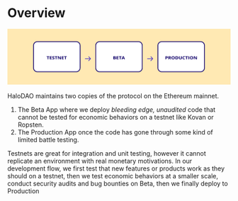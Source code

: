 # Overview

![](../.gitbook/assets/environments-overview.png)

HaloDAO maintains two copies of the protocol on the Ethereum mainnet. 

1. The Beta App where we deploy _bleeding edge, unaudited_ code that cannot be tested for economic behaviors on a testnet like Kovan or Ropsten.  
2. The Production App once the code has gone through some kind of limited battle testing. 

Testnets are great for integration and unit testing, however it cannot replicate an environment with real monetary motivations. In our development flow, we first test that new features or products work as they should on a testnet, then we test economic behaviors at a smaller scale, conduct security audits and bug bounties on Beta, then we finally deploy to Production

## 

